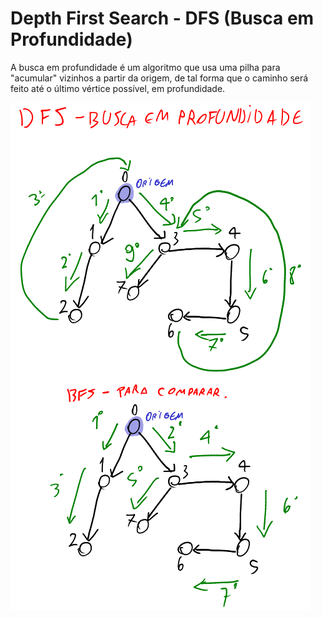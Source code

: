 # Depth First Search - DFS (Busca em Profundidade)

A busca em profundidade é um algoritmo que usa uma pilha para "acumular" vizinhos a partir da origem, de tal forma que o caminho será feito até o último vértice possível, em profundidade.

![](2023-06-05-12-27-40.png)

